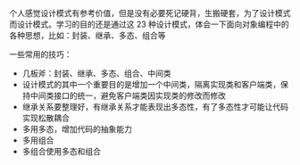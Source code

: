个人感觉设计模式有参考价值，但是没有必要死记硬背，生搬硬套，为了设计模式而设计模式。学习的目的还是通过这 23 种设计模式，体会一下面向对象编程中的
各种思想，比如：封装、继承、多态、组合等

一些常用的技巧：

- 几板斧：封装、继承、多态、组合、中间类
- 设计模式的其中一个重要目的是增加一个中间类，隔离实现类和客户端类，保持中间类接口的统一，避免客户端类因实现类的修改而修改
- 继承关系要整理好，有继承关系才能表现出多态性，有了多态性才可能让代码实现松散耦合
- 多用多态，增加代码的抽象能力
- 多用组合
- 多组合使用多态和组合
